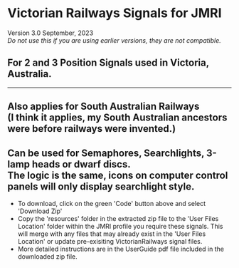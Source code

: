 # Victorian Railways Signals for JMRI
Version 3.0  September, 2023  
*Do not use this if you are using earlier versions, they are not compatible.*  
## For 2 and 3 Position Signals used in Victoria, Australia.  
---
__Also applies for South Australian Railways__  
(I think it applies, my South Australian ancestors were before railways were invented.)  
---
**Can be used for Semaphores, Searchlights, 3-lamp heads or dwarf discs.**  
The logic is the same, icons on computer control panels will only display searchlight style.  
---

* To download, click on the green 'Code' button above and select 'Download Zip'
* Copy the 'resources' folder in the extracted zip file to the 'User Files Location' folder within the JMRI profile you require these signals. This will merge with any files that may already exist in the 'User Files Location' or update pre-exisiting VictorianRailways signal files. 
* More detailed instructions are in the UserGuide pdf file included in the downloaded zip file.

